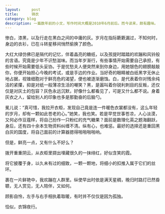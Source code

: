 ```yaml
---
layout:     post
title:      锦衣   
category: blog
description: ‍‍‍‍‍‍‍‍‍‍‍‍一篇数年前的小文，写作时间大概是2010年6月前后。而今读来，颇有趣味。
---
```

惨白，漆黑，以及行走在黑白之间的中庸的灰。岁月在指际簌簌漏过，不知何时，身边的衣衫，已在斗转星移间悄然偷换了颜色。




大红大绿仿佛已是隔代的记忆，伴着晶亮的糖纸，以及孩提时踏踏的欢蹦和风铃般的言语。究竟是少年不识愁滋味。而当年岁渐行，有些事情开始需要自己承担，有些时候开始需要低头妥协。于是忧愁夫人便突然来到你身边，用她银色的翅膀敲敲你，你便开始担心今晚的考试，或是手边的作业。当好奇的眼睛被白纸黑字无休止地占据，视锥细胞对于鲜亮色的渴望，便也被逐渐磨蚀。白，是代表着你对残余纯洁的紧攥，抑是对纸一般薄凉生活的嘲笑？黑，是嚣叫着你锐利刺目的反叛，还仅仅是对灰土的包容？灰色永远沉默，好像什么都看见了，可是又什么都不说。身着灰衣之人，留给别人的印象也多是那勤奋的后脑勺。




冕儿说：“真可惜，我拉开衣柜，发现自己竟是连一件暖色衣裳都没有，这么年轻的岁月，却有一颗如此苍老的心。”她笑，我也笑。若是早觉世事苍凉，人心淡漠，又何必作豆蔻样，将自己扮作一只粉红的充气糖果？面前是数理化英之题海翻跃，身后，还有四十余本生物资料纠缠不清。纵有心，也难惩。最好的选择还是重回黑白灰的国度，将自己面前的计算器摁得啪啪啪啪响。




但是，鲜亮一点，又有什么不好么？




拨开重重阴云，从衣柜里撷出埋藏很久的一抹绯红，好似含笑的霞。




将它披覆于身，以久未有过的细致，一颗一颗地，将细小的扣推入属于它们的丝环。




裹在一片鲜艳中，我欢蹦在人群里。纵使早出时依是满天星稠，晚归时路灯已然昏聩，无人赏见，无人陪伴，又如何。




顾影自怜，左手与右手相执着取暖，有时并不仅仅是因为孤独。




恰似，衣锦夜行。

